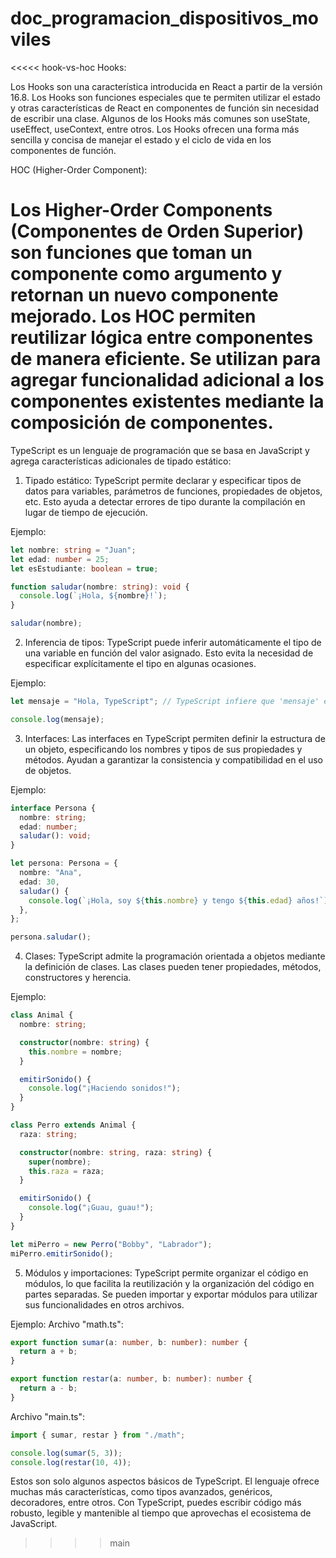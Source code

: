 # doc_programacion_dispositivos_moviles

<<<<< hook-vs-hoc
Hooks:

Los Hooks son una característica introducida en React a partir de la versión 16.8. Los Hooks son funciones especiales que te permiten utilizar el estado y otras características de React en componentes de función sin necesidad de escribir una clase. Algunos de los Hooks más comunes son useState, useEffect, useContext, entre otros. Los Hooks ofrecen una forma más sencilla y concisa de manejar el estado y el ciclo de vida en los componentes de función.

HOC (Higher-Order Component):

Los Higher-Order Components (Componentes de Orden Superior) son funciones que toman un componente como argumento y retornan un nuevo componente mejorado. Los HOC permiten reutilizar lógica entre componentes de manera eficiente. Se utilizan para agregar funcionalidad adicional a los componentes existentes mediante la composición de componentes.
=======
TypeScript es un lenguaje de programación que se basa en JavaScript y agrega características adicionales de tipado estático:

1. Tipado estático: TypeScript permite declarar y especificar tipos de datos para variables, parámetros de funciones, propiedades de objetos, etc. Esto ayuda a detectar errores de tipo durante la compilación en lugar de tiempo de ejecución.

Ejemplo:

```typescript
let nombre: string = "Juan";
let edad: number = 25;
let esEstudiante: boolean = true;

function saludar(nombre: string): void {
  console.log(`¡Hola, ${nombre}!`);
}

saludar(nombre);
```

2. Inferencia de tipos: TypeScript puede inferir automáticamente el tipo de una variable en función del valor asignado. Esto evita la necesidad de especificar explícitamente el tipo en algunas ocasiones.

Ejemplo:

```typescript
let mensaje = "Hola, TypeScript"; // TypeScript infiere que 'mensaje' es de tipo string

console.log(mensaje);
```

3. Interfaces: Las interfaces en TypeScript permiten definir la estructura de un objeto, especificando los nombres y tipos de sus propiedades y métodos. Ayudan a garantizar la consistencia y compatibilidad en el uso de objetos.

Ejemplo:

```typescript
interface Persona {
  nombre: string;
  edad: number;
  saludar(): void;
}

let persona: Persona = {
  nombre: "Ana",
  edad: 30,
  saludar() {
    console.log(`¡Hola, soy ${this.nombre} y tengo ${this.edad} años!`);
  },
};

persona.saludar();
```

4. Clases: TypeScript admite la programación orientada a objetos mediante la definición de clases. Las clases pueden tener propiedades, métodos, constructores y herencia.

Ejemplo:

```typescript
class Animal {
  nombre: string;

  constructor(nombre: string) {
    this.nombre = nombre;
  }

  emitirSonido() {
    console.log("¡Haciendo sonidos!");
  }
}

class Perro extends Animal {
  raza: string;

  constructor(nombre: string, raza: string) {
    super(nombre);
    this.raza = raza;
  }

  emitirSonido() {
    console.log("¡Guau, guau!");
  }
}

let miPerro = new Perro("Bobby", "Labrador");
miPerro.emitirSonido();
```

5. Módulos y importaciones: TypeScript permite organizar el código en módulos, lo que facilita la reutilización y la organización del código en partes separadas. Se pueden importar y exportar módulos para utilizar sus funcionalidades en otros archivos.

Ejemplo:
Archivo "math.ts":

```typescript
export function sumar(a: number, b: number): number {
  return a + b;
}

export function restar(a: number, b: number): number {
  return a - b;
}
```

Archivo "main.ts":

```typescript
import { sumar, restar } from "./math";

console.log(sumar(5, 3));
console.log(restar(10, 4));
```

Estos son solo algunos aspectos básicos de TypeScript. El lenguaje ofrece muchas más características, como tipos avanzados, genéricos, decoradores, entre otros. Con TypeScript, puedes escribir código más robusto, legible y mantenible al tiempo que aprovechas el ecosistema de JavaScript.
>>>>main
